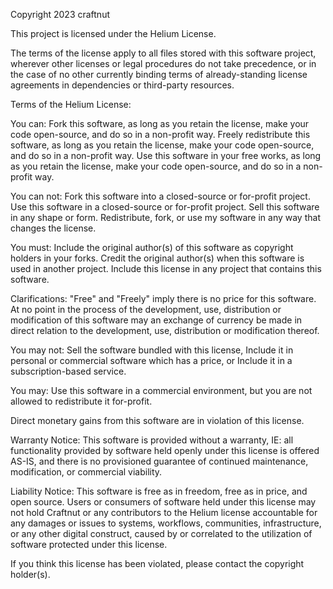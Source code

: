 Copyright 2023 craftnut

This project is licensed under the Helium License.

The terms of the license apply to all files stored with this software project, wherever other licenses or legal procedures do not take precedence, or in the case of no other currently binding terms of already-standing license agreements in dependencies or third-party resources.

Terms of the Helium License:

  You can:
    Fork this software, as long as you retain the license, make your code open-source, and do so in a non-profit way.
    Freely redistribute this software, as long as you retain the license, make your code open-source, and do so in a non-profit way.
    Use this software in your free works, as long as you retain the license, make your code open-source, and do so in a non-profit way.
  
  You can not:
    Fork this software into a closed-source or for-profit project.
    Use this software in a closed-source or for-profit project.
    Sell this software in any shape or form.
    Redistribute, fork, or use my software in any way that changes the license.
  
  You must:
    Include the original author(s) of this software as copyright holders in your forks.
    Credit the original author(s) when this software is used in another project.
    Include this license in any project that contains this software.

Clarifications:
  "Free" and "Freely" imply there is no price for this software. At no point in the process of the development, use, distribution or modification of this software may an exchange of currency be made in direct relation to the development, use, distribution or modification thereof.

  You may not:
    Sell the software bundled with this license,
    Include it in personal or commercial software which has a price, or
    Include it in a subscription-based service.

  You may:
    Use this software in a commercial environment, but you are not allowed to redistribute it for-profit.

Direct monetary gains from this software are in violation of this license.

Warranty Notice:
  This software is provided without a warranty, IE: all functionality provided by software held openly under this license is offered AS-IS, and there is no provisioned guarantee of continued maintenance, modification, or commercial viability.
  
Liability Notice:
  This software is free as in freedom, free as in price, and open source. Users or consumers of software held under this license may not hold Craftnut or any contributors to the Helium license accountable for any damages or issues to systems, workflows, communities, infrastructure, or any other digital construct, caused by or correlated to the utilization of software protected under this license.

If you think this license has been violated, please contact the copyright holder(s).
